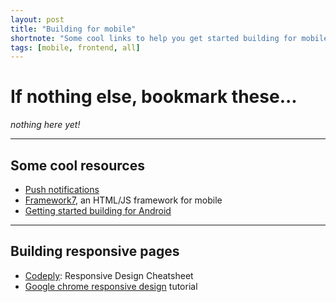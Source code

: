 ```yaml
---
layout: post
title: "Building for mobile"
shortnote: "Some cool links to help you get started building for mobile."
tags: [mobile, frontend, all]
---
```


# If nothing else, bookmark these...
*nothing here yet!*

<hr>

## Some cool resources
* [Push notifications](https://www.pushwoosh.com/)
* [Framework7](http://framework7.io/), an HTML/JS framework for mobile
* [Getting started building for Android](https://developer.android.com/training/index.html)

<hr>

## Building responsive pages
* [Codeply](http://www.codeply.com/responsive-design-cheatsheet.html): Responsive Design Cheatsheet
* [Google chrome responsive design](https://developers.google.com/web/fundamentals/getting-started/your-first-multi-screen-site/responsive?hl=en) tutorial
